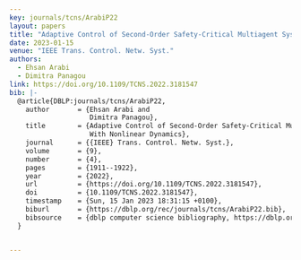 ```yaml
---
key: journals/tcns/ArabiP22
layout: papers
title: "Adaptive Control of Second-Order Safety-Critical Multiagent Systems With Nonlinear Dynamics."
date: 2023-01-15
venue: "IEEE Trans. Control. Netw. Syst."
authors:
  - Ehsan Arabi
  - Dimitra Panagou
link: https://doi.org/10.1109/TCNS.2022.3181547
bib: |-
  @article{DBLP:journals/tcns/ArabiP22,
    author       = {Ehsan Arabi and
                    Dimitra Panagou},
    title        = {Adaptive Control of Second-Order Safety-Critical Multiagent Systems
                    With Nonlinear Dynamics},
    journal      = {{IEEE} Trans. Control. Netw. Syst.},
    volume       = {9},
    number       = {4},
    pages        = {1911--1922},
    year         = {2022},
    url          = {https://doi.org/10.1109/TCNS.2022.3181547},
    doi          = {10.1109/TCNS.2022.3181547},
    timestamp    = {Sun, 15 Jan 2023 18:31:15 +0100},
    biburl       = {https://dblp.org/rec/journals/tcns/ArabiP22.bib},
    bibsource    = {dblp computer science bibliography, https://dblp.org}
  }


---
```

